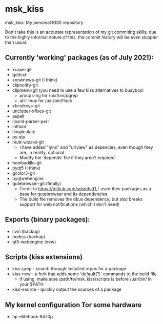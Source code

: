 # msk_kiss
msk_kiss: My personal KISS repository

Don't take this is an accurate representation of my git commiting skills; due to the highly informal nature of this, the commit history will be even sloppier than usual.

## Currently 'working' packages (as of July 2021):
- xcape-git
- gettext
- snownews-git (I think)
- clipnotify-git
- clipmenu-git (you need to use a few kiss alternatives to busybox)
	- procps-ng for /usr/bin/pgrep
	- util-linux for /usr/bin/flock
- xbindkeys-git
- unclutter-xfixes-git
- aspell
- libxml-parser-perl
- intltool
- libqalculate
- py-sip
- mutt-wizard-git
    - I have added "lynx" and "urlview" as depencies, even though they are, in reality, optional
    - Modify the 'depends' file if they aren't required
- bombadillo-git
- pyqt5 (I think)
- gcolor3-git
- pyqtwebengine
- qutebrowser-git (finally)
	- Credit to https://github.com/sdsddsd1, I used their packages as a base for qutebrowser and its dependencies
	- The build file removes the dbus dependency, but also breaks support for web notifications (which I don't need)

## Exports (binary packages):
- llvm (backup)
- nodejs (backup)
- qt5-webengine (new)

## Scripts (kiss extensions)
- kiss-grep - search through installed repos for a package
- kiss-new - a fork that adds some 'default(?)' commands to the build file
	- if using, make sure /path/to/msk_kiss/scripts is before /usr/bin/ in your $PATH
- kiss-source - quickly output the sources of a package

## My kernel configuration Tor some hardware
- hp-elitebook-8470p
